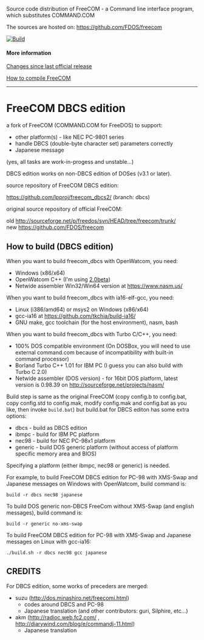 Source code distribution of FreeCOM - a Command line interface
program, which substitutes COMMAND.COM

The sources are hosted on:
https://github.com/FDOS/freecom

<!-- Upstream Master -->
<!-- [![Build](https://github.com/FDOS/freecom/workflows/Build/badge.svg)](https://github.com/FDOS/freecom/actions) -->
<!-- Local Branch -->
[![Build](../../workflows/Build/badge.svg)](../../actions)

#### More information
[Changes since last official release](CHANGED)

[How to compile FreeCOM](docs/compile.txt)


---

# FreeCOM DBCS edition

a fork of FreeCOM (COMMAND.COM for FreeDOS) to support:

* other platform(s) - like NEC PC-9801 series
* handle DBCS (double-byte character set) parameters correctly
* Japanese message

(yes, all tasks are work-in-progess and unstable...)

DBCS edition works on non-DBCS edition of DOSes (v3.1 or later). 

source repository of FreeCOM DBCS edition:  

https://github.com/lpproj/freecom_dbcs2/ (branch: dbcs)  

original source repository of official FreeCOM:

old http://sourceforge.net/p/freedos/svn/HEAD/tree/freecom/trunk/  
new https://github.com/FDOS/freecom  


## How to build (DBCS edition)

When you want to build freecom_dbcs with OpenWatcom, you need:

* Windows (x86/x64)
* OpenWatcom C++ (I'm using [2.0beta](https://github.com/open-watcom/open-watcom-v2/releases))
* Netwide assembler Win32/Win64 version at https://www.nasm.us/

When you want to build freecom_dbcs with ia16-elf-gcc, you need:

* Linux (i386/amd64) or msys2 on Windows (x86/x64)
* gcc-ia16 at https://github.com/tkchia/build-ia16/
* GNU make, gcc toolchain (for the host environment), nasm, bash

When you want to build freecom_dbcs with Turbo C/C++, you need:

* 100% DOS compatible environment (On DOSBox, you will need to use external command.com because of incompatibility with built-in command processor)
* Borland Turbo C++ 1.01 for IBM PC (I guess you can also build with Turbo C 2.0)
* Netwide assembler (DOS version) - for 16bit DOS platform, latest version is 0.98.39 on http://sourceforge.net/projects/nasm/

Build step is same as the original FreeCOM (copy config.b to config.bat, copy config.std to config.mak, modify config.mak and config.bat as you like, then invoke `build.bat`) but build.bat for DBCS editon has some extra options:

* dbcs - build as DBCS edition
* ibmpc - build for IBM PC platform
* nec98 - build for NEC PC-98x1 platform
* generic - build DOS generic platform (without access of platform specific memory area and BIOS)

Specifying a platform (either ibmpc, nec98 or generic) is needed.

For example, to build FreeCOM DBCS edition for PC-98 with XMS-Swap and Japanese messages on Windows with OpenWatcom, build command is:

  `build -r dbcs nec98 japanese`

To build DOS generic non-DBCS FreeCom without XMS-Swap (and english messages), build command is:

  `build -r generic no-xms-swap`

To build FreeCOM DBCS edition for PC-98 with XMS-Swap and Japanese messages on Linux with gcc-ia16:

  `./build.sh -r dbcs nec98 gcc japanese`


## CREDITS

For DBCS edition, some works of preceders are merged:

* suzu (http://dos.minashiro.net/freecomj.html)
    * codes around DBCS and PC-98
    * Japanese translation (and other contributors: guri, Silphire, etc...)
* akm (http://radioc.web.fc2.com/ , http://diarywind.com/blog/e/commandj-11.html)
    * Japanese translation

